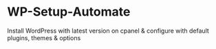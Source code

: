 # WP-Setup-Automate
Install WordPress with latest version on cpanel &amp; configure with default plugins, themes &amp; options

